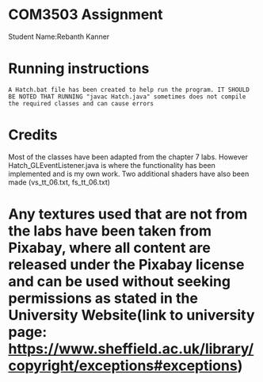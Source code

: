 # COM3503 Assignment

Student Name:Rebanth Kanner

# Running instructions
    A Hatch.bat file has been created to help run the program. IT SHOULD BE NOTED THAT RUNNING "javac Hatch.java" sometimes does not compile the required classes and can cause errors

# Credits
Most of the classes have been adapted from the chapter 7 labs. However Hatch_GLEventListener.java is where the functionality has been implemented and is my own work.
Two additional shaders have also been made (vs_tt_06.txt, fs_tt_06.txt)

# Any textures used that are not from the labs have been taken from Pixabay, where all content are released under the Pixabay license and can be used without seeking permissions as stated in the University Website(link to university page: https://www.sheffield.ac.uk/library/copyright/exceptions#exceptions)